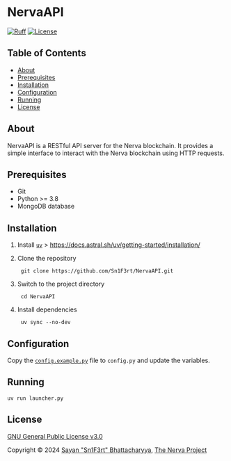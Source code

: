 # NervaAPI

[![Ruff](https://github.com/Sn1F3rt/NervaAPI/actions/workflows/ruff.yml/badge.svg)](https://github.com/Sn1F3rt/NervaAPI/actions/workflows/ruff.yml)
[![License](https://img.shields.io/github/license/Sn1F3rt/NervaAPI)](LICENSE)

## Table of Contents

- [About](#about)
- [Prerequisites](#prerequisites)
- [Installation](#installation)
- [Configuration](#configuration)
- [Running](#running)
- [License](#license)

## About

NervaAPI is a RESTful API server for the Nerva blockchain. It provides a simple interface to interact with the Nerva blockchain using HTTP requests.

## Prerequisites

- Git
- Python >= 3.8
- MongoDB database

## Installation

1. Install [`uv`](https://docs.astral.sh/uv/) > https://docs.astral.sh/uv/getting-started/installation/

2. Clone the repository

   ```shell
    git clone https://github.com/Sn1F3rt/NervaAPI.git
   ```
   
3. Switch to the project directory

   ```shell
    cd NervaAPI
   ```
   
4. Install dependencies

   ```shell
    uv sync --no-dev
   ```

## Configuration

Copy the [`config.example.py`](config.example.py) file to `config.py` and update the variables.

## Running

```shell
uv run launcher.py
```

## License

[GNU General Public License v3.0](LICENSE)

Copyright &copy; 2024 [Sayan "Sn1F3rt" Bhattacharyya](https://sn1f3rt.dev), [The Nerva Project](https://nerva.one)
